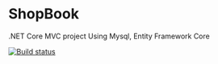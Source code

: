 # ShopBook
.NET Core MVC project Using Mysql, Entity Framework Core


[![Build status](https://ci.appveyor.com/api/projects/status/jw39c7g5fvv9kbhc?svg=true)](https://ci.appveyor.com/project/zhangyan232425/shopbook)



